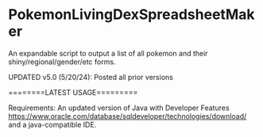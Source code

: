 # PokemonLivingDexSpreadsheetMaker
An expandable script to output a list of all pokemon and their shiny/regional/gender/etc forms.

UPDATED v5.0 (5/20/24): Posted all prior versions

========LATEST USAGE=========

Requirements: An updated version of Java with Developer Features
https://www.oracle.com/database/sqldeveloper/technologies/download/ and a java-compatible IDE.
